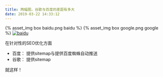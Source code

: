 ```yaml
---
title: 两幅图，谷歌与百度的差距有多大
date: 2019-03-22 14:33:12
---
```


{% asset_img box baidu.png baidu %}
{% asset_img box google.png google %}
<a href="https://www.baidu.com"><img class="box" title="baidu" data-src="/articles/beechnut/google-vs-baidu/baidu.png" src="/articles/beechnut/google-vs-baidu/baidu.png"></a>

在针对性的SEO优化方面
- 百度： 提供sitemap与提供百度蜘蛛自动推送
- 谷歌： 提供sitemap

就这样！
